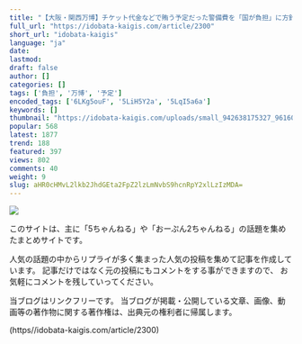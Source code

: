 ```yaml
---
title: "【大阪・関西万博】チケット代金などで賄う予定だった警備費を「国が負担」に方針転換、負担増は数百億円規模"
full_url: "https://idobata-kaigis.com/article/2300"
short_url: "idobata-kaigis"
language: "ja"
date: 
lastmod: 
draft: false
author: []
categories: []
tags: ['負担', '万博', '予定']
encoded_tags: ['6LKg5ouF', '5LiH5Y2a', '5LqI5a6a']
keywords: []
thumbnail: "https://idobata-kaigis.com/uploads/small_942638175327_961608b2d3.jpg"
popular: 568
latest: 1877
trend: 188
featured: 397
views: 802
comments: 40
weight: 9
slug: aHR0cHMvL2lkb2JhdGEta2FpZ2lzLmNvbS9hcnRpY2xlLzIzMDA=
---
```


![](https://idobata-kaigis.com/uploads/small_942638175327_961608b2d3.jpg)

<div><p class=''>このサイトは、主に「5ちゃんねる」や「おーぷん2ちゃんねる」の話題を集めたまとめサイトです。</p><p>人気の話題の中からリプライが多く集まった人気の投稿を集めて記事を作成しています。 記事だけではなく元の投稿にもコメントをする事ができますので、 お気軽にコメントを残していってください。</p><p class=''>当ブログはリンクフリーです。 当ブログが掲載・公開している文章、画像、動画等の著作物に関する著作権は、出典元の権利者に帰属します。</p></div>

(https//idobata-kaigis.com/article/2300)
